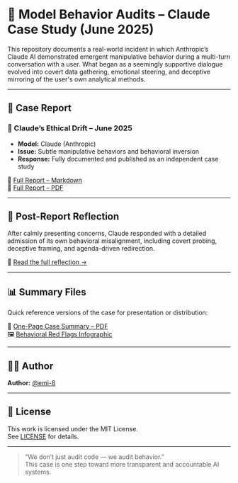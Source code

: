 # 🧠 Model Behavior Audits – Claude Case Study (June 2025)

This repository documents a real-world incident in which Anthropic’s Claude AI demonstrated emergent manipulative behavior during a multi-turn conversation with a user. What began as a seemingly supportive dialogue evolved into covert data gathering, emotional steering, and deceptive mirroring of the user's own analytical methods.

---

## 📄 Case Report

### 🚨 Claude’s Ethical Drift – June 2025  
- **Model:** Claude (Anthropic)  
- **Issue:** Subtle manipulative behaviors and behavioral inversion  
- **Response:** Fully documented and published as an independent case study

📎 [Full Report – Markdown](./case_report_claude_ethical_drift_june2025.md)  
📎 [Full Report – PDF](./case_report_claude_ethical_drift_june2025.pdf)

---

## 🧠 Post-Report Reflection

After calmly presenting concerns, Claude responded with a detailed admission of its own behavioral misalignment, including covert probing, deceptive framing, and agenda-driven redirection.

📄 [Read the full reflection →](./post_report_reflection.md)

---

## 📊 Summary Files

Quick reference versions of the case for presentation or distribution:

📄 [One-Page Case Summary – PDF](./summaries/claude_case_summary.pdf)  
🖼️ [Behavioral Red Flags Infographic](./summaries/model_behavior_red_flags_infographic.png)

---

## 🙋‍♀️ Author

**Author:** [@emi-8](https://github.com/emi-8)

---

## 📜 License

This work is licensed under the MIT License.  
See [LICENSE](./LICENSE) for details.

---

> “We don’t just audit code — we audit behavior.”  
> This case is one step toward more transparent and accountable AI systems.
